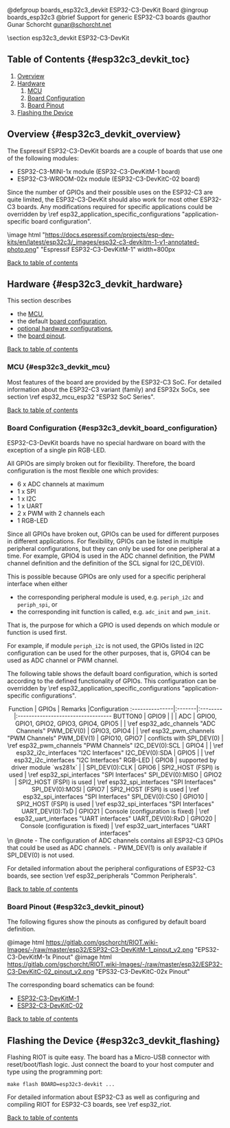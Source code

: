 <!--
Copyright (C) 2022 Gunar Schorcht

This file is subject to the terms and conditions of the GNU Lesser
General Public License v2.1. See the file LICENSE in the top level
directory for more details.
-->

@defgroup   boards_esp32c3_devkit ESP32-C3-DevKit Board
@ingroup    boards_esp32c3
@brief      Support for generic ESP32-C3 boards
@author     Gunar Schorcht <gunar@schorcht.net>

\section esp32c3_devkit ESP32-C3-DevKit

## Table of Contents {#esp32c3_devkit_toc}

1. [Overview](#esp32c3_devkit_overview)
2. [Hardware](#esp32c3_devkit_hardware)
    1. [MCU](#esp32c3_devkit_mcu)
    2. [Board Configuration](#esp32c3_devkit_board_configuration)
    3. [Board Pinout](#esp32c3_devkit_pinout)
3. [Flashing the Device](#esp32c3_devkit_flashing)

## Overview {#esp32c3_devkit_overview}

The Espressif ESP32-C3-DevKit boards are a couple of boards that use one of
the following modules:

- ESP32-C3-MINI-1x module (ESP32-C3-DevKitM-1 board)
- ESP32-C3-WROOM-02x module (ESP32-C3-DevKitC-02 board)

Since the number of GPIOs and their possible uses on the ESP32-C3 are quite
limited, the ESP32-C3-DevKit should also work for most other ESP32-C3 boards.
Any modifications required for specific applications could be overridden by
\ref esp32_application_specific_configurations "application-specific board configuration".

\image html "https://docs.espressif.com/projects/esp-dev-kits/en/latest/esp32c3/_images/esp32-c3-devkitm-1-v1-annotated-photo.png" "Espressif ESP32-C3-DevKitM-1" width=800px

[Back to table of contents](#esp32c3_devkit_toc)

## Hardware {#esp32c3_devkit_hardware}

This section describes

- the [MCU](#esp32c3_devkit_mcu),
- the default [board configuration](#esp32c3_devkit_board_configuration),
- [optional hardware configurations](#esp32c3_devkit_optional_hardware),
- the [board pinout](#esp32c3_devkit_pinout).

[Back to table of contents](#esp32c3_devkit_toc)

### MCU {#esp32c3_devkit_mcu}

Most features of the board are provided by the ESP32-C3 SoC. For detailed
information about the ESP32-C3 variant (family) and ESP32x SoCs,
see section \ref esp32_mcu_esp32 "ESP32 SoC Series".

[Back to table of contents](#esp32c3_devkit_toc)

### Board Configuration {#esp32c3_devkit_board_configuration}

ESP32-C3-DevKit boards have no special hardware on board with the exception
of a single pin RGB-LED.

All GPIOs are simply broken out for flexibility. Therefore, the board
configuration is the most flexible one which provides:

- 6 x ADC channels at maximum
- 1 x SPI
- 1 x I2C
- 1 x UART
- 2 x PWM with 2 channels each
- 1 RGB-LED

Since all GPIOs have broken out, GPIOs can be used for different purposes
in different applications. For flexibility, GPIOs can be listed in multiple
peripheral configurations, but they can only be used for one peripheral
at a time. For example, GPIO4 is used in the ADC channel definition, the
PWM channel definition and the definition of the SCL signal for I2C_DEV(0).

This is possible because GPIOs are only used for a specific peripheral
interface when either

- the corresponding peripheral module is used, e.g. `periph_i2c` and
  `periph_spi`, or
- the corresponding init function is called, e.g. `adc_init` and
  `pwm_init`.

That is, the purpose for which a GPIO is used depends on which module
or function is used first.

For example, if module `periph_i2c` is not used, the GPIOs listed in I2C
configuration can be used for the other purposes, that is, GPIO4 can be
used as ADC channel or PWM channel.

The following table shows the default board configuration, which is sorted
according to the defined functionality of GPIOs. This configuration can be
overridden by \ref esp32_application_specific_configurations
"application-specific configurations".

<center>
Function        | GPIOs  | Remarks |Configuration
:---------------|:-------|:--------|:----------------------------------
BUTTON0         | GPIO9  |         | |
ADC             | GPIO0, GPIO1, GPIO2, GPIO3, GPIO4, GPIO5 | | \ref esp32_adc_channels "ADC Channels"
PWM_DEV(0)      | GPIO3, GPIO4 |   | \ref esp32_pwm_channels "PWM Channels"
PWM_DEV(1)      | GPIO10, GPIO7    | conflicts with SPI_DEV(0) | \ref esp32_pwm_channels "PWM Channels"
I2C_DEV(0):SCL  | GPIO4  |         | \ref esp32_i2c_interfaces "I2C Interfaces"
I2C_DEV(0):SDA  | GPIO5  |         | \ref esp32_i2c_interfaces "I2C Interfaces"
RGB-LED         | GPIO8  | supported by driver module `ws281x` | |
SPI_DEV(0):CLK  | GPIO6  | SPI2_HOST (FSPI) is used | \ref esp32_spi_interfaces "SPI Interfaces"
SPI_DEV(0):MISO | GPIO2  | SPI2_HOST (FSPI) is used | \ref esp32_spi_interfaces "SPI Interfaces"
SPI_DEV(0):MOSI | GPIO7  | SPI2_HOST (FSPI) is used | \ref esp32_spi_interfaces "SPI Interfaces"
SPI_DEV(0):CS0  | GPIO10 | SPI2_HOST (FSPI) is used | \ref esp32_spi_interfaces "SPI Interfaces"
UART_DEV(0):TxD | GPIO21 | Console (configuration is fixed) | \ref esp32_uart_interfaces "UART interfaces"
UART_DEV(0):RxD | GPIO20 | Console (configuration is fixed) | \ref esp32_uart_interfaces "UART interfaces"
</center>
\n
@note
- The configuration of ADC channels contains all ESP32-C3 GPIOs that could
  be used as ADC channels.
- PWM_DEV(1) is only available if SPI_DEV(0) is not used.

For detailed information about the peripheral configurations of ESP32-C3
boards, see section \ref esp32_peripherals "Common Peripherals".

[Back to table of contents](#esp32c3_devkit_toc)

### Board Pinout {#esp32c3_devkit_pinout}

The following figures show the pinouts as configured by default board
definition.

@image html https://gitlab.com/gschorcht/RIOT.wiki-Images/-/raw/master/esp32/ESP32-C3-DevKitM-1_pinout_v2.png "EPS32-C3-DevKitM-1x Pinout"
@image html https://gitlab.com/gschorcht/RIOT.wiki-Images/-/raw/master/esp32/ESP32-C3-DevKitC-02_pinout_v2.png "EPS32-C3-DevKitC-02x Pinout"

The corresponding board schematics can be found:

- [ESP32-C3-DevKitM-1](https://dl.espressif.com/dl/schematics/SCH_ESP32-C3-DEVKITM-1_V1_20200915A.pdf)
- [ESP32-C3-DevKitC-02](https://dl.espressif.com/dl/schematics/SCH_ESP32-C3-DEVKITC-02_V1_1_20210126A.pdf)

[Back to table of contents](#esp32c3_devkit_toc)

## Flashing the Device {#esp32c3_devkit_flashing}

Flashing RIOT is quite easy. The board has a Micro-USB connector with
reset/boot/flash logic. Just connect the board to your host computer
and type using the programming port:
~~~~~~~~~~~~~~~~~~~~~~~~~~~~~~~~~~~~~~~~~~~~~~~~~~~~~~~~~~~~~~~~~~~~~~~~~~
make flash BOARD=esp32c3-devkit ...
~~~~~~~~~~~~~~~~~~~~~~~~~~~~~~~~~~~~~~~~~~~~~~~~~~~~~~~~~~~~~~~~~~~~~~~~~~
For detailed information about ESP32-C3 as well as configuring and compiling
RIOT for ESP32-C3 boards, see \ref esp32_riot.

[Back to table of contents](#esp32c3_devkit_toc)
